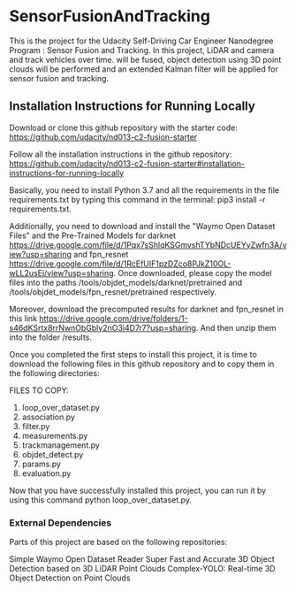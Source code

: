 # SensorFusionAndTracking
This is the project for the Udacity Self-Driving Car Engineer Nanodegree Program : Sensor Fusion and Tracking.  In this project, LiDAR and camera and track vehicles over time. will be fused, object detection using 3D point clouds will be performed and an extended Kalman filter will be applied for sensor fusion and tracking.

## Installation Instructions for Running Locally
Download or clone this github repository with the starter code: https://github.com/udacity/nd013-c2-fusion-starter

Follow all the installation instructions in the github repository: https://github.com/udacity/nd013-c2-fusion-starter#installation-instructions-for-running-locally

Basically, you need to install Python 3.7 and all the requirements in the file requirements.txt by typing this command in the terminal: pip3 install -r requirements.txt.

Additionally, you need to download and install the "Waymo Open Dataset Files" and the Pre-Trained Models for darknet https://drive.google.com/file/d/1Pqx7sShlqKSGmvshTYbNDcUEYyZwfn3A/view?usp=sharing and fpn_resnet https://drive.google.com/file/d/1RcEfUIF1pzDZco8PJkZ10OL-wLL2usEj/view?usp=sharing. Once downloaded, please copy the model files into the paths /tools/objdet_models/darknet/pretrained and /tools/objdet_models/fpn_resnet/pretrained respectively.

Moreover, download the precomputed results for darknet and fpn_resnet in this link https://drive.google.com/drive/folders/1-s46dKSrtx8rrNwnObGbly2nO3i4D7r7?usp=sharing. And then unzip them into the folder /results.

Once you completed the first steps to install this project, it is time to download the following files in this github repository and to copy them in the following directories:

FILES TO COPY:
1. loop_over_dataset.py
2. association.py
3. filter.py
4. measurements.py
5. trackmanagement.py
6. objdet_detect.py	
6. params.py
7. evaluation.py


Now that you have successfully installed this project, you can run it by using this command python loop_over_dataset.py.

### External Dependencies
Parts of this project are based on the following repositories:

Simple Waymo Open Dataset Reader
Super Fast and Accurate 3D Object Detection based on 3D LiDAR Point Clouds
Complex-YOLO: Real-time 3D Object Detection on Point Clouds
